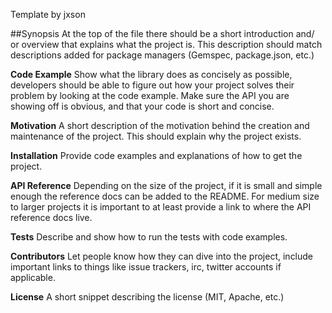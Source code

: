 Template by jxson

##Synopsis
At the top of the file there should be a short introduction and/ or overview that explains what the project is. This description should match descriptions added for package managers (Gemspec, package.json, etc.)

**Code Example**
Show what the library does as concisely as possible, developers should be able to figure out how your project solves their problem by looking at the code example. Make sure the API you are showing off is obvious, and that your code is short and concise.

**Motivation**
A short description of the motivation behind the creation and maintenance of the project. This should explain why the project exists.

**Installation**
Provide code examples and explanations of how to get the project.

**API Reference**
Depending on the size of the project, if it is small and simple enough the reference docs can be added to the README. For medium size to larger projects it is important to at least provide a link to where the API reference docs live.

**Tests**
Describe and show how to run the tests with code examples.

**Contributors**
Let people know how they can dive into the project, include important links to things like issue trackers, irc, twitter accounts if applicable.

**License**
A short snippet describing the license (MIT, Apache, etc.)
